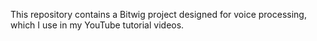 This repository contains a Bitwig project designed for voice processing, which I use in my YouTube tutorial videos.
